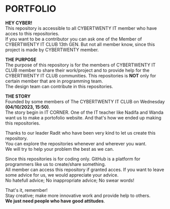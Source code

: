 # PORTFOLIO
<p>
  <b>HEY CYBER!</b> <br>
  This repository is accessible to all CYBERTWENTY IT member who have acces to this repositories. <br>
  If you want to be a contributor you can ask one of the Member of CYBERTWENTY IT CLUB 13th GEN. But not all member know, since this project is made by CYBERTWENTY member.
</p>

<p>
  <b>THE PURPOSE</b> <br>
  The purpose of this repository is for the members of CYBERTWENTY IT CLUB member to share their work/project and to provide help for the CYBERTWENTY IT CLUB communities. This repositories is <b>NOT</b> only for certain member that are in programming team. <br>
  The design team can contribute in this repositories.
</p>

<p>
  <b>THE STORY</b> <br>
  Founded by some members of The CYBERTWENTY IT CLUB on Wednesday <b>(04/10/2023, 15:50)</b>. <br>
  The story begin in IT CORNER. One of the IT teacher like Nadifa and Wanda want us to make a portofolio website.
  And that's how we ended up making this repositories.
</p>

<p>
  Thanks to our leader Radit who have been very kind to let us create this repository. <br>
  You can explore the repositories whenever and wherever you want. <br>
  We will try to help your problem the best as we can.
</p>

<p>
  Since this repositories is for coding only. GitHub is a platform for programmers like us to create/share something. <br>
  All member can access this repository if granted acces. If you want to leave some advice for us, we would appreciate your advice. <br>
  No hatefull advice; No inappropriate advice; No swear words!
</p>

<p>
  That's it, remember! <br>
  Stay creative; make more innovative work and provide help to others. <br>
  <b>We just need people who have good attitudes</b>.
</p>
